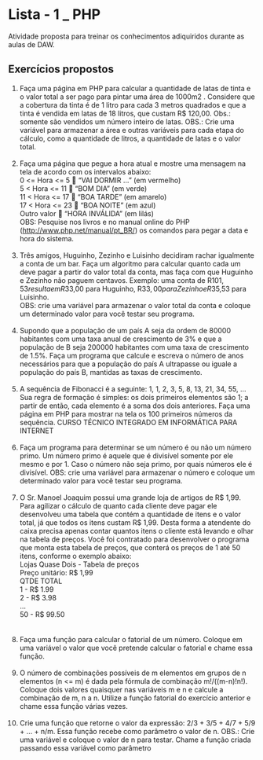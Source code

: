 # Lista - 1 _ PHP
Atividade proposta para treinar os conhecimentos adiquiridos durante as aulas de DAW.

## Exercícios propostos
1. Faça uma página em PHP para calcular a quantidade de latas de tinta e o valor total a ser
pago para pintar uma área de 1000m2
. Considere que a cobertura da tinta é de 1 litro para
cada 3 metros quadrados e que a tinta é vendida em latas de 18 litros, que custam R$
120,00. Obs.: somente são vendidos um número inteiro de latas.
OBS.: Crie uma variável para armazenar a área e outras variáveis para cada etapa do
cálculo, como a quantidade de litros, a quantidade de latas e o valor total.
<br><br>
2. Faça uma página que pegue a hora atual e mostre uma mensagem na tela de acordo com
os intervalos abaixo:<br>
0 <= Hora <= 5  “VAI DORMIR ...” (em vermelho)<br>
5 < Hora <= 11  “BOM DIA” (em verde)<br>
11 < Hora <= 17  “BOA TARDE” (em amarelo)<br>
17 < Hora <= 23  “BOA NOITE” (em azul)<br>
Outro valor  “HORA INVÁLIDA” (em lilás)<br>
OBS: Pesquise nos livros e no manual online do PHP (http://www.php.net/manual/pt_BR/)
os comandos para pegar a data e hora do sistema.
<br><br>
3. Três amigos, Huguinho, Zezinho e Luisinho decidiram rachar igualmente a conta de um
bar. Faça um algoritmo para calcular quanto cada um deve pagar a partir do valor total da
conta, mas faça com que Huguinho e Zezinho não paguem centavos. Exemplo: uma conta
de R$101,53 resulta em R$33,00 para Huguinho, R$33,00 para Zezinho e R$35,53 para
Luisinho. <br>
OBS: crie uma variável para armazenar o valor total da conta e coloque um determinado
valor para você testar seu programa.
<br><br>
4. Supondo que a população de um país A seja da ordem de 80000 habitantes com uma taxa
anual de crescimento de 3% e que a população de B seja 200000 habitantes com uma
taxa de crescimento de 1.5%. Faça um programa que calcule e escreva o número de anos
necessários para que a população do país A ultrapasse ou iguale a população do país B,
mantidas as taxas de crescimento.
<br><br>
5. A sequência de Fibonacci é a seguinte: 1, 1, 2, 3, 5, 8, 13, 21, 34, 55, ... Sua regra de
formação é simples: os dois primeiros elementos são 1; a partir de então, cada
elemento é a soma dos dois anteriores. Faça uma página em PHP para mostrar na tela
os 100 primeiros números da sequência.
CURSO TÉCNICO INTEGRADO EM
INFORMÁTICA PARA INTERNET
<br><br>
6. Faça um programa para determinar se um número é ou não um número primo. Um número
primo é aquele que é divisível somente por ele mesmo e por 1. Caso o número não seja
primo, por quais números ele é divisível.
OBS: crie uma variável para armazenar o número e coloque um determinado valor para
você testar seu programa.
<br><br>
7. O Sr. Manoel Joaquim possui uma grande loja de artigos de R$ 1,99. Para agilizar o
cálculo de quanto cada cliente deve pagar ele desenvolveu uma tabela que contém a
quantidade de itens e o valor total, já que todos os itens custam R$ 1,99. Desta forma a
atendente do caixa precisa apenas contar quantos itens o cliente está levando e olhar na
tabela de preços. Você foi contratado para desenvolver o programa que monta esta tabela
de preços, que conterá os preços de 1 até 50 itens, conforme o exemplo abaixo: <br/>
Lojas Quase Dois - Tabela de preços<br/>
Preço unitário: R$ 1,99<br/>
QTDE TOTAL<br>
1 - R$ 1.99<br>
2 - R$ 3.98<br>
...<br>
50 - R$ 99.50<br>
<br><br>
8. Faça uma função para calcular o fatorial de um número. Coloque em uma variável o valor
que você pretende calcular o fatorial e chame essa função.
<br><br>
9. O número de combinações possíveis de m elementos em grupos de n elementos (n <=
m) é dada pela fórmula de combinação m!/((m-n)!n!).
Coloque dois valores quaisquer nas variáveis m e n e calcule a combinação de m, n a n.
Utilize a função fatorial do exercício anterior e chame essa função várias vezes.
<br><br>
10. Crie uma função que retorne o valor da expressão: 2/3 + 3/5 + 4/7 + 5/9 + … + n/m. Essa
função recebe como parâmetro o valor de n.
OBS.: Crie uma variável e coloque o valor de n para testar. Chame a função criada
passando essa variável como parâmetro
